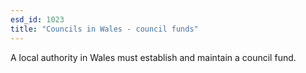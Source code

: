 ```yaml
---
esd_id: 1023
title: "Councils in Wales - council funds"
---
```


A local authority in Wales must establish and maintain a council fund.

